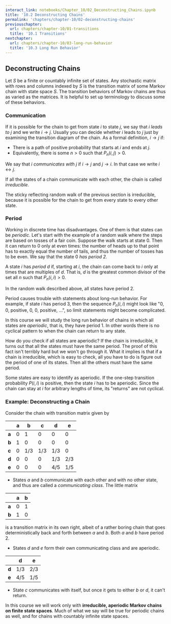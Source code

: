 ```yaml
---
interact_link: notebooks/Chapter_10/02_Deconstructing_Chains.ipynb
title: '10.2 Deconstructing Chains'
permalink: 'chapters/chapter-10/02-deconstructing-chains'
previouschapter:
  url: chapters/chapter-10/01-transitions
  title: '10.1 Transitions'
nextchapter:
  url: chapters/chapter-10/03-long-run-behavior
  title: '10.3 Long Run Behavior'
---
```


## Deconstructing Chains

Let $S$ be a finite or countably infinite set of states. Any stochastic matrix with rows and columns indexed by $S$ is the transition matrix of some Markov chain with state space $S$. The transition behaviors of Markov chains are thus as varied as the matrices. It is helpful to set up terminology to discuss some of these behaviors.

### Communication
If it is possible for the chain to get from state $i$ to state $j$, we say that *$i$ leads to $j$* and we write $i \rightarrow j$. Usually you can decide whether $i$ leads to $j$ just by examining the transition diagram of the chain. As a formal definition, $i \rightarrow j$ if:
- There is a path of positive probability that starts at $i$ and ends at $j$.
- Equivalently, there is some $n > 0$ such that $P_n(i, j) > 0$.

We say that *$i$ communicates with $j$* if $i \rightarrow j$ and $j \rightarrow i$. In that case we write $i \leftrightarrow j$.

If all the states of a chain communicate with each other, the chain is called *irreducible*.

The sticky reflecting random walk of the previous section is irreducible, because it is possible for the chain to get from every state to every other state.

### Period
Working in discrete time has disadvantages. One of them is that states can be *periodic*. Let's start with the example of a random walk where the steps are based on tosses of a fair coin. Suppose the walk starts at state 0. Then it can return to 0 only at even times: the number of heads up to that point has to exactly equal the number of tails, and thus the number of tosses has to be even. We say that the state 0 *has period 2.* 

A state $i$ has *period* $d$ if, starting at $i$, the chain can come back to $i$ only at times that are multiples of $d$. That is, $d$ is the greatest common divisor of the set all $n$ such that $P_n(i, i) > 0$.

In the random walk described above, all states have period 2. 

Period causes trouble with statements about long-run behavior. For example, if state $i$ has period 3, then the sequence $P_n(i, i)$ might look like "0, 0, positive, 0, 0, positive, $\ldots$", so limit statements might become complicated. 

In this course we will study the long run behavior of chains in which all states are *aperiodic*, that is, they have period 1. In other words there is no cyclical pattern to when the chain can return to any state. 

How do you check if all states are aperiodic? If the chain is irreducible, it turns out that all the states must have the same period. The proof of this fact isn't terribly hard but we won't go through it. What it implies is that if a chain is irreducible, which is easy to check, all you have to do is figure out the period of one of its states. Then all the others must have the same period.

Some states are easy to identify as aperiodic. If the one-step transition probability $P(i, i)$ is positive, then the state $i$ has to be aperiodic. Since the chain can stay at $i$ for arbitrary lengths of time, its "returns" are not cyclical.

### Example: Deconstructing a Chain
Consider the chain with transition matrix given by


|       | **a** | **b** | **c** | **d** | **e** |
|-------|-------|-------|-------|-------|-------|
| **a** |   0   | 1     |   0   |   0   |   0   |
| **b** |   1   | 0     |   0   |   0   |   0   |
| **c** |   0   | 1/3   |  1/3  |  1/3  |  0    |
| **d** |   0   | 0     |   0   |  1/3  |  2/3  |
| **e** |   0   | 0     |   0   |  4/5  |  1/5  |

- States $a$ and $b$ communicate with each other and with no other state, and thus are called a *communicating class*. The little matrix

|       | **a** | **b** |
|-------|-------|-------|
| **a** |   0   | 1     |
| **b** |   1   | 0     |

is a transition matrix in its own right, albeit of a rather boring chain that goes deterministically back and forth between $a$ and $b$. Both $a$ and $b$ have period 2.

- States $d$ and $e$ form their own communicating class and are aperiodic.

|       | **d** | **e** |
|-------|-------|-------|
| **d** |  1/3  |  2/3  |
| **e** |  4/5  |  1/5  |

- State $c$ communicates with itself, but once it gets to either $b$ or $d$, it can't return.

In this course we will work only with **irreducible, aperiodic Markov chains on finite state spaces**. Much of what we say will be true for periodic chains as well, and for chains with countably infinite state spaces.
